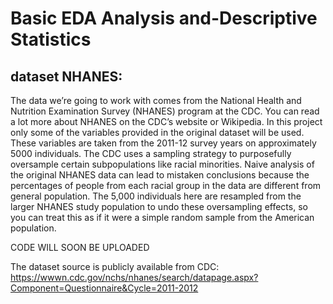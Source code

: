 # Basic EDA Analysis and-Descriptive Statistics


## dataset NHANES:

The data we’re going to work with comes from the National Health and Nutrition Examination Survey (NHANES) program at the CDC. You can read a lot more about NHANES on the CDC’s website or Wikipedia.
In this project only some of the variables provided in the original dataset will be used. These variables are taken from the 2011-12 survey years on approximately 5000 individuals. The CDC uses a sampling strategy to purposefully oversample certain subpopulations like racial minorities. Naive analysis of the original NHANES data can lead to mistaken conclusions because the percentages of people from each racial group in the data are different from general population. The 5,000 individuals here are resampled from the larger NHANES study population to undo these oversampling effects, so you can treat this as if it were a simple random sample from the American population.



CODE WILL SOON BE UPLOADED

The dataset source is publicly available from CDC:
https://wwwn.cdc.gov/nchs/nhanes/search/datapage.aspx?Component=Questionnaire&Cycle=2011-2012
